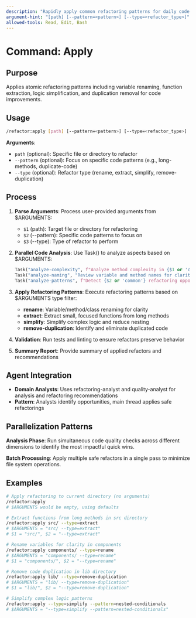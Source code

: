```yaml
---
description: "Rapidly apply common refactoring patterns for daily code improvements"
argument-hint: "[path] [--pattern=<pattern>] [--type=<refactor_type>]"
allowed-tools: Read, Edit, Bash
---
```


# Command: Apply

## Purpose

Applies atomic refactoring patterns including variable renaming, function extraction, logic simplification, and duplication removal for code improvements.

## Usage

```bash
/refactor:apply [path] [--pattern=<pattern>] [--type=<refactor_type>]
```

**Arguments**:

- `path` (optional): Specific file or directory to refactor
- `--pattern` (optional): Focus on specific code patterns (e.g., long-methods, duplicate-code)
- `--type` (optional): Refactor type (rename, extract, simplify, remove-duplication)

## Process

1. **Parse Arguments**: Process user-provided arguments from $ARGUMENTS:
   - `$1` (path): Target file or directory for refactoring
   - `$2` (--pattern): Specific code patterns to focus on
   - `$3` (--type): Type of refactor to perform

2. **Parallel Code Analysis**: Use Task() to analyze aspects based on $ARGUMENTS:

   ```python
   Task("analyze-complexity", f"Analyze method complexity in {$1 or 'current directory'}"),
   Task("analyze-naming", "Review variable and method names for clarity improvements"),
   Task("analyze-patterns", f"Detect {$2 or 'common'} refactoring opportunities")
   ```

3. **Apply Refactoring Patterns**: Execute refactoring patterns based on $ARGUMENTS type filter:
   - **rename**: Variable/method/class renaming for clarity
   - **extract**: Extract small, focused functions from long methods
   - **simplify**: Simplify complex logic and reduce nesting
   - **remove-duplication**: Identify and eliminate duplicated code

4. **Validation**: Run tests and linting to ensure refactors preserve behavior

5. **Summary Report**: Provide summary of applied refactors and recommendations

## Agent Integration

- **Domain Analysts**: Uses refactoring-analyst and quality-analyst for analysis and refactoring recommendations
- **Pattern**: Analysts identify opportunities, main thread applies safe refactorings

## Parallelization Patterns

**Analysis Phase**: Run simultaneous code quality checks across different dimensions to identify the most impactful quick wins.

**Batch Processing**: Apply multiple safe refactors in a single pass to minimize file system operations.

## Examples

```bash
# Apply refactoring to current directory (no arguments)
/refactor:apply
# $ARGUMENTS would be empty, using defaults

# Extract functions from long methods in src directory
/refactor:apply src/ --type=extract
# $ARGUMENTS = "src/ --type=extract"
# $1 = "src/", $2 = "--type=extract"

# Rename variables for clarity in components
/refactor:apply components/ --type=rename
# $ARGUMENTS = "components/ --type=rename"
# $1 = "components/", $2 = "--type=rename"

# Remove code duplication in lib directory
/refactor:apply lib/ --type=remove-duplication
# $ARGUMENTS = "lib/ --type=remove-duplication"
# $1 = "lib/", $2 = "--type=remove-duplication"

# Simplify complex logic patterns
/refactor:apply --type=simplify --pattern=nested-conditionals
# $ARGUMENTS = "--type=simplify --pattern=nested-conditionals"
